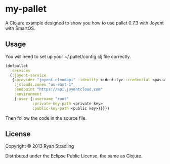 # my-pallet

A Clojure example designed to show you how to use pallet 0.7.3 with Joyent 
with SmartOS.  

## Usage

You will need to set up your ~/.pallet/config.clj file correctly.

```clojure
(defpallet
  :services
  {:joyent-service
   {:provider "joyent-cloudapi" :identity <identity> :credential <password>
    :jclouds.zones "us-east-1"
    :endpoint "https://api.joyentcloud.com"
    :environment
    {:user {:username "root"
            :private-key-path <private key>
            :public-key-path <public key>}}}})
```

Then follow the code in the source file.

## License

Copyright © 2013 Ryan Stradling 

Distributed under the Eclipse Public License, the same as Clojure.
